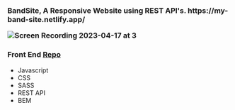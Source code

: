 <h3 align="left"> BandSite, A Responsive Website using REST API's. https://my-band-site.netlify.app/

 
  ![Screen Recording 2023-04-17 at 3](https://user-images.githubusercontent.com/123577810/232626522-5bc32229-7539-45f1-967c-13233dd96154.gif)

 <h3>Front End <a href="https://github.com/TommieeN/band-site">Repo</a></h3>
 <ul>
  <li>Javascript</li>
  <li>CSS</li>
  <li>SASS</li>
  <li>REST API</li>
  <li>BEM</li>
 </ul>
 
 
